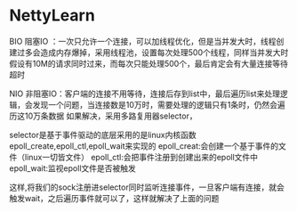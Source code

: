 # NettyLearn
BIO 阻塞IO ：一次只允许一个连接，可以加线程优化，但是当并发大时，线程创建过多会造成内存爆掉，采用线程池，设置每次处理500个线程，同样当并发大时
假设有10M的请求同时过来，而每次只能处理500个，最后肯定会有大量连接等待超时

NIO 非阻塞IO：客户端的连接不用等待，连接后存到list中，最后遍历list来处理逻辑，会发现一个问题，当连接数是10万时，需要处理的逻辑只有1条时，仍然会遍历这10万条数据
如果解决，采用多路复用器selector，

selector是基于事件驱动的底层采用的是linux内核函数epoll_create,epoll_ctl,epoll_wait来实现的
epoll_creat:会创建一个基于事件的文件（linux一切皆文件）
epoll_ctl:会把事件注册到创建出来的epoll文件中
epoll_wait:监视epoll文件是否被触发

这样,将我们的sock注册进selector同时监听连接事件，一旦客户端有连接，就会触发wait，之后遍历事件就可以了，这样就解决了上面的问题
